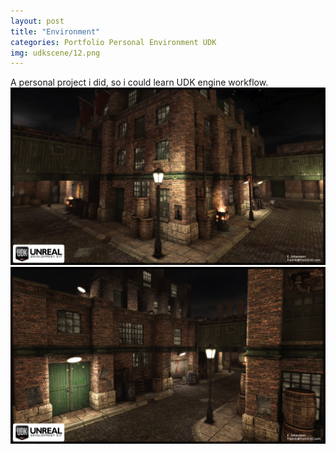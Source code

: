```yaml
---
layout: post
title: "Environment"
categories: Portfolio Personal Environment UDK
img: udkscene/12.png
---
```


A personal project i did, so i could learn UDK engine workflow.
![My helpful screenshot](/assets/img/udkscene/Beutyshot1.jpg)
![My helpful screenshot](/assets/img/udkscene/Beutyshot2.jpg)
